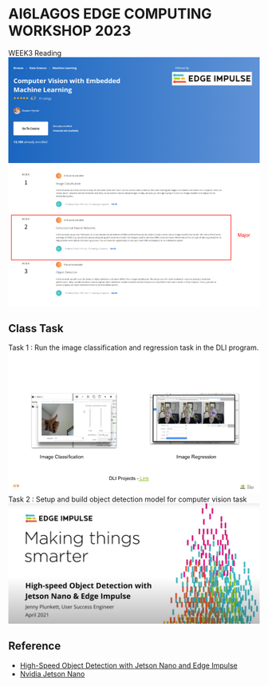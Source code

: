 # AI6LAGOS EDGE COMPUTING WORKSHOP 2023
WEEK3 Reading
![Embedded CV](../asset/computer_vision_with_embedded_ml.png)
 ![CV](../asset/week3_reading.png)

## Class Task
Task 1 : Run the image classification and regression task in the DLI program.  
 ![](../asset/week3-tasks.png)
Task 2 :  Setup and build object detection model for computer vision task
 ![CV](../asset/making-things-smarter.png)
## Reference 
- [High-Speed Object Detection with Jetson Nano and Edge Impulse](https://www.youtube.com/watch?v=_T6h3Jmq2Yk)
- [Nvidia Jetson Nano](https://docs.edgeimpulse.com/docs/development-platforms/officially-supported-cpu-gpu-targets/nvidia-jetson-nano)
